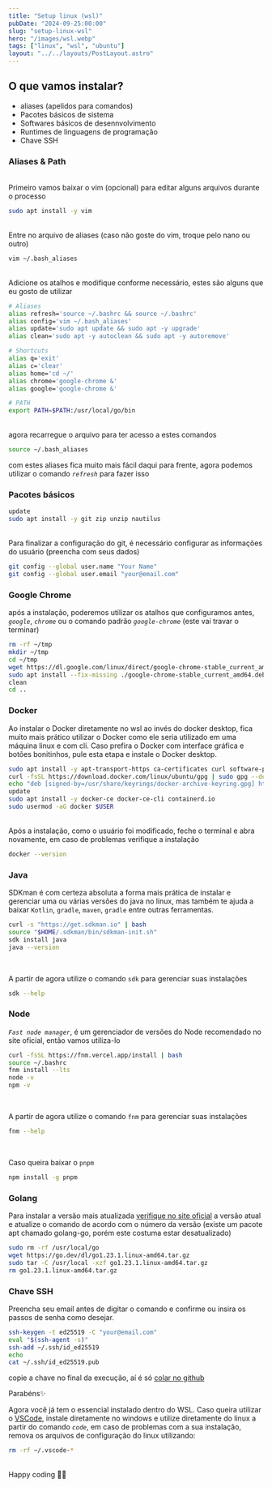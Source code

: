 ```yaml
---
title: "Setup linux (wsl)"
pubDate: "2024-09-25:00:00"
slug: "setup-linux-wsl"
hero: "/images/wsl.webp"
tags: ["linux", "wsl", "ubuntu"]
layout: "../../layouts/PostLayout.astro"
---
```


## O que vamos instalar?
- aliases (apelidos para comandos)
- Pacotes básicos de sistema
- Softwares básicos de desennvolvimento
- Runtimes de linguagens de programação
- Chave SSH

### Aliases & Path

<br>
Primeiro vamos baixar o vim (opcional) para editar alguns arquivos durante o processo

``` sh
sudo apt install -y vim
```

<br>
Entre no arquivo de aliases (caso não goste do vim, troque pelo nano ou outro)

``` sh
vim ~/.bash_aliases
```
<br>
Adicione os atalhos e modifique conforme necessário, estes são alguns que eu gosto de utilizar

``` sh
# Aliases
alias refresh='source ~/.bashrc && source ~/.bashrc'
alias config='vim ~/.bash_aliases'
alias update='sudo apt update && sudo apt -y upgrade'
alias clean='sudo apt -y autoclean && sudo apt -y autoremove'

# Shortcuts
alias q='exit'
alias c='clear'
alias home='cd ~/'
alias chrome='google-chrome &'
alias google='google-chrome &'

# PATH
export PATH=$PATH:/usr/local/go/bin
```
<br>
agora recarregue o arquivo para ter acesso a estes comandos

``` sh
source ~/.bash_aliases
```
com estes aliases fica muito mais fácil daqui para frente, agora podemos utilizar o comando *`refresh`* para fazer isso

### Pacotes básicos
``` sh
update
sudo apt install -y git zip unzip nautilus
```

<br>
Para finalizar a configuração do git, é necessário configurar as informações do usuário (preencha com seus dados)

``` sh
git config --global user.name "Your Name"
git config --global user.email "your@email.com"
```

### Google Chrome

após a instalação, poderemos utilizar os atalhos que configuramos antes, *`google`*, *`chrome`* ou o comando padrão *`google-chrome`* (este vai travar o terminar)

``` sh
rm -rf ~/tmp
mkdir ~/tmp
cd ~/tmp
wget https://dl.google.com/linux/direct/google-chrome-stable_current_amd64.deb
sudo apt install --fix-missing ./google-chrome-stable_current_amd64.deb
clean
cd ..
```
### Docker

Ao instalar o Docker diretamente no wsl ao invés do docker desktop, fica muito mais prático utilizar o Docker como ele seria utilizado em uma máquina linux e com cli. Caso prefira o Docker com interface gráfica e botões bonitinhos, pule esta etapa e instale o Docker desktop.

``` sh
sudo apt install -y apt-transport-https ca-certificates curl software-properties-common
curl -fsSL https://download.docker.com/linux/ubuntu/gpg | sudo gpg --dearmor -o /usr/share/keyrings/docker-archive-keyring.gpg
echo "deb [signed-by=/usr/share/keyrings/docker-archive-keyring.gpg] https://download.docker.com/linux/ubuntu $(lsb_release -cs) stable" | sudo tee /etc/apt/sources.list.d/docker.list > /dev/null
update
sudo apt install -y docker-ce docker-ce-cli containerd.io
sudo usermod -aG docker $USER
```

<br>
Após a instalação, como o usuário foi modificado, feche o terminal e abra novamente, em caso de problemas verifique a instalação

``` sh
docker --version
```

### Java

SDKman é com certeza absoluta a forma mais prática de instalar e gerenciar uma ou várias versões do java no linux, mas também te ajuda a baixar `Kotlin`, `gradle`, `maven`, `gradle` entre outras ferramentas.

``` sh
curl -s "https://get.sdkman.io" | bash
source "$HOME/.sdkman/bin/sdkman-init.sh"
sdk install java
java --version
```
<br>

A partir de agora utilize o comando `sdk` para gerenciar suas instalações
``` sh
sdk --help
```

### Node

*`Fast node manager`*, é um gerenciador de versões do Node recomendado no site oficial, então vamos utiliza-lo
``` sh
curl -fsSL https://fnm.vercel.app/install | bash
source ~/.bashrc
fnm install --lts
node -v
npm -v
```
<br>

A partir de agora utilize o comando `fnm` para gerenciar suas instalações
``` sh
fnm --help
```

<br>

Caso queira baixar o `pnpm`
``` sh
npm install -g pnpm
```

### Golang

Para instalar a versão mais atualizada [verifique no site oficial](https://go.dev/doc/install) a versão atual e atualize o comando de acordo com o número da versão (existe um pacote apt chamado golang-go, porém este costuma estar desatualizado)
``` sh
sudo rm -rf /usr/local/go 
wget https://go.dev/dl/go1.23.1.linux-amd64.tar.gz
sudo tar -C /usr/local -xzf go1.23.1.linux-amd64.tar.gz
rm go1.23.1.linux-amd64.tar.gz
```

### Chave SSH

Preencha seu email antes de digitar o comando e confirme ou insira os passos de senha como desejar.

``` sh
ssh-keygen -t ed25519 -C "your@email.com"
eval "$(ssh-agent -s)"
ssh-add ~/.ssh/id_ed25519
echo
cat ~/.ssh/id_ed25519.pub
```
copie a chave no final da execução, aí é só [colar no github](https://github.com/settings/ssh/new)

Parabéns✨ 

Agora você já tem o essencial instalado dentro do WSL. Caso queira utilizar o [VSCode](https://code.visualstudio.com/), instale diretamente no windows e utilize diretamente do linux a partir do comando *`code`*, em caso de problemas com a sua instalação, remova os arquivos de configuração do linux utilizando:

``` sh
rm -rf ~/.vscode-*
```

<br>
Happy coding 🧑‍💻



